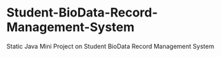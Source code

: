 # Student-BioData-Record-Management-System

Static Java Mini Project on Student BioData Record Management System
